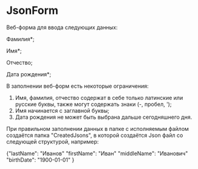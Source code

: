 # JsonForm
Веб-форма для ввода следующих данных: 

Фамилия*;

Имя*;

Отчество;

Дата рождения*;

В заполнении веб-форм есть некоторые ограничения:
1) Имя, фамилия, отчество содержат в себе только латинские или русские буквы, также могут содержать знаки (-, пробел, ');
2) Имя начинается с заглавной буквы;
3) Дата рождения не может быть выбрана дальше сегодняшнего дня.


При правильном заполнении данных в папке с исполняемым файлом создаётся папка "CreatedJsons", в которой создаётся Json файл со следующей структурой, например:

{"lastName": "Иванов"
  "firstName": "Иван"
  "middleName": "Иванович"
  "birthDate": "1900-01-01" }
